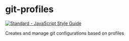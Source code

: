 # git-profiles

[![Standard - JavaScript Style Guide](https://cdn.rawgit.com/feross/standard/master/badge.svg)](https://github.com/feross/standard)


Creates and manage git configurations based on profiles
